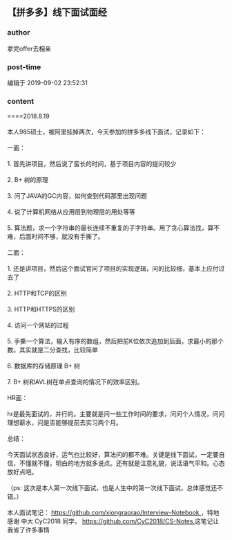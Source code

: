 ## 【拼多多】线下面试面经
### author 
拿完offer去相亲
### post-time 

编辑于  2019-09-02 23:52:31
### content 
<div class="post-topic-des nc-post-content">
 <div>
  ====2018.8.19
 </div>
 <div>
  <br/>
 </div>
 <div>
  本人985硕士，被阿里挂掉两次，今天参加的拼多多线下面试，记录如下：
 </div>
 <div>
  <br/>
 </div>
 <div>
  一面：
 </div>
 <div>
  <br/>
 </div>
 <div>
  1. 首先讲项目，然后说了蛮长的时间，基于项目内容的提问较少
 </div>
 <div>
  <br/>
 </div>
 <div>
  2. B+ 树的原理
 </div>
 <div>
  <br/>
 </div>
 <div>
  3. 问了JAVA的GC内容，如何查到代码那里出现问题
 </div>
 <div>
  <br/>
 </div>
 <div>
  4. 说了计算机网络从应用层到物理层的用处等等
 </div>
 <div>
  <br/>
 </div>
 <div>
  5. 算法题，求一个字符串的最长连续不重复的子字符串。用了贪心算法找，算不难，后面时间不够，就没有手撕了。
 </div>
 <div>
  <br/>
 </div>
 <div>
  二面：
 </div>
 <div>
  <br/>
 </div>
 <div>
  1. 还是讲项目，然后这个面试官问了项目的实现逻辑，问的比较细，基本上应付过去了
 </div>
 <div>
  <br/>
 </div>
 <div>
  2. HTTP和TCP的区别
 </div>
 <div>
  <br/>
 </div>
 <div>
  3. HTTP和HTTPS的区别
 </div>
 <div>
  <br/>
 </div>
 <div>
  4. 访问一个网站的过程
 </div>
 <div>
  <br/>
 </div>
 <div>
  5. 手撕一个算法，输入有序的数组，然后把前K位依次追加到后面，求最小的那个数。其实就是二分查找，比较简单
 </div>
 <div>
  <br/>
 </div>
 <div>
  6. 数据库的存储原理 B+ 树
 </div>
 <div>
  <br/>
 </div>
 <div>
  7. B+ 树和AVL树在单点查询的情况下的效率区别。
 </div>
 <div>
  <br/>
 </div>
 <div>
  HR面：
 </div>
 <div>
  <br/>
 </div>
 <div>
  hr是最先面试的，并行的。主要就是问一些工作时间的要求，问问个人情况，问问理想薪水，问是否能够提前去实习两个月。
 </div>
 <div>
  <br/>
 </div>
 <div>
  总结：
 </div>
 <div>
  <br/>
 </div>
 <div>
  今天面试状态良好，运气也比较好，算法问的都不难。关键是线下面试，一定要自信，不懂就不懂，明白的地方就多说点。还有就是注意礼貌，说话语气平和。心态放好点吧。
 </div>
 <div>
  <br/>
 </div>
 <div>
  （ps: 这次是本人第一次线下面试，也是人生中的第一次线下面试，总体感觉还不错。）
 </div>
 <div>
  <br/>
 </div>
 <div>
  本人面试笔记：
  <a href="https://github.com/xiongraorao/Interview-Notebook" target="_blank">
   https://github.com/xiongraorao/Interview-Notebook
  </a>
  ，特地感谢 中大 CyC2018 同学，
  <a href="https://github.com/CyC2018/CS-Notes" target="_blank">
   https://github.com/CyC2018/CS-Notes
  </a>
  这笔记让我省了许多事情
 </div>
</div>
